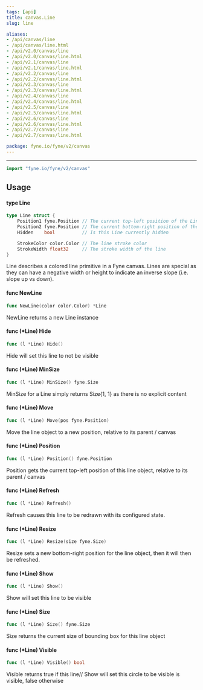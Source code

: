 ```yaml
---
tags: [api]
title: canvas.Line
slug: line

aliases:
- /api/canvas/line
- /api/canvas/line.html
- /api/v2.0/canvas/line
- /api/v2.0/canvas/line.html
- /api/v2.1/canvas/line
- /api/v2.1/canvas/line.html
- /api/v2.2/canvas/line
- /api/v2.2/canvas/line.html
- /api/v2.3/canvas/line
- /api/v2.3/canvas/line.html
- /api/v2.4/canvas/line
- /api/v2.4/canvas/line.html
- /api/v2.5/canvas/line
- /api/v2.5/canvas/line.html
- /api/v2.6/canvas/line
- /api/v2.6/canvas/line.html
- /api/v2.7/canvas/line
- /api/v2.7/canvas/line.html

package: fyne.io/fyne/v2/canvas
---
```



---
```go
import "fyne.io/fyne/v2/canvas"
```

## Usage

#### type Line

```go
type Line struct {
	Position1 fyne.Position // The current top-left position of the Line
	Position2 fyne.Position // The current bottom-right position of the Line
	Hidden    bool          // Is this Line currently hidden

	StrokeColor color.Color // The line stroke color
	StrokeWidth float32     // The stroke width of the line
}
```

Line describes a colored line primitive in a Fyne canvas. Lines are special as they can have a negative width or height to indicate an inverse slope (i.e. slope up vs down).

#### func  NewLine

```go
func NewLine(color color.Color) *Line
```
NewLine returns a new Line instance

#### func (*Line) Hide

```go
func (l *Line) Hide()
```
Hide will set this line to not be visible

#### func (*Line) MinSize

```go
func (l *Line) MinSize() fyne.Size
```
MinSize for a Line simply returns Size{1, 1} as there is no explicit content

#### func (*Line) Move

```go
func (l *Line) Move(pos fyne.Position)
```
Move the line object to a new position, relative to its parent / canvas

#### func (*Line) Position

```go
func (l *Line) Position() fyne.Position
```
Position gets the current top-left position of this line object, relative to its parent / canvas

#### func (*Line) Refresh

```go
func (l *Line) Refresh()
```
Refresh causes this line to be redrawn with its configured state.

#### func (*Line) Resize

```go
func (l *Line) Resize(size fyne.Size)
```
Resize sets a new bottom-right position for the line object, then it will then be refreshed.

#### func (*Line) Show

```go
func (l *Line) Show()
```
Show will set this line to be visible

#### func (*Line) Size

```go
func (l *Line) Size() fyne.Size
```
Size returns the current size of bounding box for this line object

#### func (*Line) Visible

```go
func (l *Line) Visible() bool
```
Visible returns true if this line// Show will set this circle to be visible is visible, false otherwise
